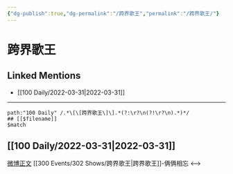 ```yaml
---
{"dg-publish":true,"dg-permalink":"/跨界歌王","permalink":"/跨界歌王/"}
---
```


# 跨界歌王

## Linked Mentions
- [[100 Daily/2022-03-31\|2022-03-31]]


---

```expander
path:"100 Daily" /.*\[\[跨界歌王\]\].*(?:\r?\n(?!\r?\n).*)*/
## [[$filename]]
$match
```
## [[100 Daily/2022-03-31\|2022-03-31]]
[微博正文](https://m.weibo.cn/5595700253/4753012217611614) [[300 Events/302 Shows/跨界歌王\|跨界歌王]]-俩俩相忘
<-->
